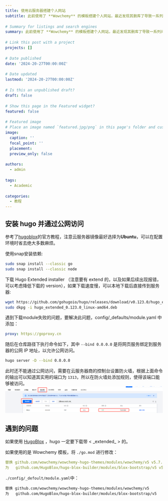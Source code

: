 ```yaml
---
title: 使用云服务器搭建个人网站
subtitle: 此前使用了 **Wowchemy** 的模板搭建个人网站，最近发现其删库了导致一系列问题，好在发现使用 **[Hugo Blox](https://hugoblox.com/)** 可以很好的解决。同时记录如何使用云服务器搭建个人网站并开放访问。

# Summary for listings and search engines
summary: 此前使用了 **Wowchemy** 的模板搭建个人网站，最近发现其删库了导致一系列问题，好在发现使用 **[Hugo Blox](https://hugoblox.com/)** 可以很好的解决。同时记录如何使用云服务器搭建个人网站并开放访问。

# Link this post with a project
projects: []

# Date published
date: '2024-20-27T00:00:00Z'

# Date updated
lastmod: '2024-20-27T00:00:00Z'

# Is this an unpublished draft?
draft: false

# Show this page in the Featured widget?
featured: false

# Featured image
# Place an image named `featured.jpg/png` in this page's folder and customize its options here.
image:
  caption: ''
  focal_point: ''
  placement: 
  preview_only: false

authors:
  - admin

tags:
  - Academic

categories:
  - 教程
---
```


## 安装 hugo 并通过公网访问

参考了[hugoblox](https://docs.hugoblox.com/getting-started/install-hugo/)的官方教程，注意云服务器镜像最好选择为**Ubuntu**，可以在配置环境时省去绝大多数麻烦。

使用snap安装依赖:

```bash
sudo snap install --classic go
sudo snap install --classic node
```

下载 Hugo Extended installer （注意要有 extend 的，以及如果后续出现报错，可以考虑降低下载的 version），如果下载速度慢，可以本地下载后直接传到服务器:

```bash
wget https://github.com/gohugoio/hugo/releases/download/v0.123.0/hugo_extended_0.123.0_linux-amd64.deb
sudo dkpg -i hugo_extended_0.123.0_linux-amd64.deb
```

遇到下载module失败的问题，要解决此问题，config/_defaults/module.yaml 中添加：

```yaml
proxy: https://goproxy.cn
```

随后在仓库路径下执行命令如下，其中 `--bind 0.0.0.0` 是将网页服务绑定到服务器的公网 IP 地址，以允许公网访问。

```bash
hugo server -D --bind 0.0.0.0
```

此时还不能通过公网访问，需要在云服务器商的控制台设置防火墙，根据上面命令的输出可以知道其实用的端口为 `1313`，所以在防火墙处添加规则，使得该端口能够被访问。
![png](index_0_0.png)


## 遇到的问题

如果使用 [HugoBlox](https://hugoblox.com/) ，hugo 一定要下载带 < \_extended\_ > 的。

如果使用的是 Wowchemy 模板，将 `./go.mod` 进行修改：

```yaml
替换 github.com/wowchemy/wowchemy-hugo-themes/modules/wowchemy/v5 v5.7.1-0.20221127215619-58b270a3e103 
为   github.com/HugoBlox/hugo-blox-builder/modules/blox-bootstrap/v5 v5.9.7
```

`./config/_defoult/module.yaml`中：
```
替换 github.com/wowchemy/wowchemy-hugo-themes/modules/wowchemy/v5
为   github.com/HugoBlox/hugo-blox-builder/modules/blox-bootstrap/v5
```